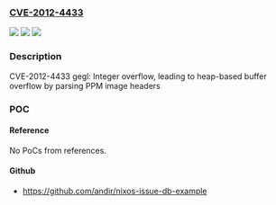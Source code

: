 ### [CVE-2012-4433](https://cve.mitre.org/cgi-bin/cvename.cgi?name=CVE-2012-4433)
![](https://img.shields.io/static/v1?label=Product&message=Red%20Hat%20Enterprise%20Linux%206&color=blue)
![](https://img.shields.io/static/v1?label=Version&message=!%200%3A0.1.2-4.el6_3%20&color=brighgreen)
![](https://img.shields.io/static/v1?label=Vulnerability&message=Heap-based%20Buffer%20Overflow&color=brighgreen)

### Description

CVE-2012-4433 gegl: Integer overflow, leading to heap-based buffer overflow by parsing PPM image headers

### POC

#### Reference
No PoCs from references.

#### Github
- https://github.com/andir/nixos-issue-db-example

